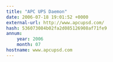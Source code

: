 ```yaml
---
title: "APC UPS Daemon"
date: 2006-07-18 19:01:52 +0000
external-url: http://www.apcupsd.com/
hash: 536073084b02fa2d085126908af71fe9
annum:
    year: 2006
    month: 07
hostname: www.apcupsd.com
---
```



